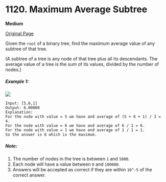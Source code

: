# 1120. Maximum Average Subtree

**Medium**

[Original Page](https://leetcode.com/problems/maximum-average-subtree/)

Given the `root` of a binary tree, find the maximum average value of any subtree of that tree.

(A subtree of a tree is any node of that tree plus all its descendants. The average value of a tree is the sum of its values, divided by the number of nodes.)

##### Example 1:
![](https://assets.leetcode.com/uploads/2019/04/09/1308_example_1.png)
```
Input: [5,6,1]
Output: 6.00000
Explanation: 
For the node with value = 5 we have and average of (5 + 6 + 1) / 3 = 4.
For the node with value = 6 we have and average of 6 / 1 = 6.
For the node with value = 1 we have and average of 1 / 1 = 1.
So the answer is 6 which is the maximum.
```

##### Note:
1. The number of nodes in the tree is between `1` and `5000`.
2. Each node will have a value between `0` and `100000`.
3. Answers will be accepted as correct if they are within `10^-5` of the correct answer.
